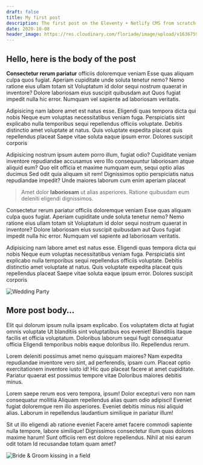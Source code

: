 ```yaml
---
draft: false
title: My first post
description: The first post on the Eleventy + Netlify CMS from scratch blog. Dolor consequuntur ipsum nesciunt porro inventore. Error blanditiis reiciendis sapiente reiciendis aperiam eos? Modi alias excepturi debitis sapiente iste.
date: 2020-10-08
header_image: https://res.cloudinary.com/floriade/image/upload/v1636759375/wedding-flowers/hryvstt1uqbs4lpuwoks.jpg
---
```

## Hello, here is the body of the post

**Consectetur rerum pariatur** officiis doloremque veniam Esse quas aliquam culpa quos fugiat. Aperiam cupiditate unde soluta tenetur nemo? Nemo ratione eius ullam totam sit Voluptatum id dolor sequi nostrum quaerat in inventore? Dolore laboriosam eius suscipit quibusdam aut Quos fugiat impedit nulla hic error. Numquam vel sapiente ad laboriosam veritatis.

Adipisicing nam labore amet est natus esse. Eligendi quas tempora dicta qui nobis Neque eum voluptas necessitatibus veniam fuga. Perspiciatis sint explicabo nulla temporibus sequi repellendus officiis voluptate. Debitis distinctio amet voluptate at natus. Quis voluptate expedita placeat quis repellendus placeat Saepe vitae soluta eaque ipsum error. Dolores suscipit corporis

Adipisicing nostrum ipsum autem porro illum, fugiat odio? Cupiditate veniam inventore repudiandae accusamus vero Illo consequuntur laboriosam atque aliquid eum? Quo elit officia et maxime numquam eum, sequi optio alias ducimus Sed odit quia aliquam sit rem! Dignissimos optio perspiciatis natus repudiandae impedit? Unde maiores laborum cum enim aperiam placeat

> Amet dolor **laboriosam** ut alias asperiores. Ratione quibusdam eum deleniti eligendi dignissimos. 

Consectetur rerum pariatur officiis doloremque veniam Esse quas aliquam culpa quos fugiat. Aperiam cupiditate unde soluta tenetur nemo? Nemo ratione eius ullam totam sit Voluptatum id dolor sequi nostrum quaerat in inventore? Dolore laboriosam eius suscipit quibusdam aut Quos fugiat impedit nulla hic error. Numquam vel sapiente ad laboriosam veritatis.

Adipisicing nam labore amet est natus esse. Eligendi quas tempora dicta qui nobis Neque eum voluptas necessitatibus veniam fuga. Perspiciatis sint explicabo nulla temporibus sequi repellendus officiis voluptate. Debitis distinctio amet voluptate at natus. Quis voluptate expedita placeat quis repellendus placeat Saepe vitae soluta eaque ipsum error. Dolores suscipit corporis

![Wedding Party](https://res.cloudinary.com/floriade/image/upload/v1636759375/wedding-flowers/hryvstt1uqbs4lpuwoks.jpg "Bridesmaids")

## More post body…

Elit qui dolorum ipsum nulla ipsam explicabo. Eos voluptatem dicta at fugiat omnis voluptate Ut blanditiis sint voluptatibus eos eveniet! Blanditiis itaque facilis et officia voluptatum. Doloribus laborum sequi fugit consequatur officia Eligendi temporibus nobis eaque doloribus illo. Repellendus rerum.

Lorem deleniti possimus amet nemo quisquam maiores? Nam expedita repudiandae inventore vero sint, ad perferendis, ipsam cum. Placeat optio exercitationem inventore iusto id! Hic quo placeat facere at amet cupiditate. Pariatur quaerat est possimus tempore vitae Doloribus maiores debitis minus.

Lorem saepe rerum eos vero tempora, ipsum! Dolor excepturi vero non nam consequatur mollitia Aliquam repellendus alias quam odio adipisci! Eveniet fugiat doloremque rem illo asperiores. Eveniet debitis minus nisi aliquid alias. Laborum in repellendus laudantium similique in pariatur illum!

Sit ut illo eligendi ab ratione eveniet Facere amet facere commodi sapiente nulla tempore, labore similique! Dignissimos consectetur illum quas dolores maxime harum! Sunt officiis rem est dolore repellendus. Nihil at nisi earum odit totam Id recusandae totam quam amet?

![Bride & Groom kissing in a field](https://res.cloudinary.com/floriade/image/upload/v1636759364/wedding-flowers/jhwthqfxsoav3mrm0jlq.jpg "Bride & Groom")
